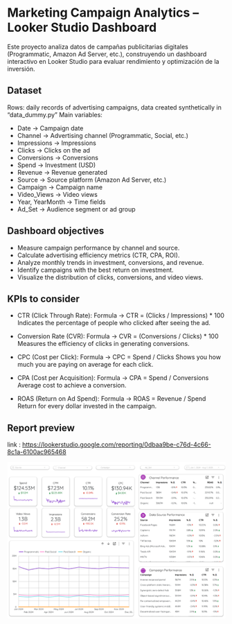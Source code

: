 
# Marketing Campaign Analytics – Looker Studio Dashboard

Este proyecto analiza datos de campañas publicitarias digitales (Programmatic, Amazon Ad Server, etc.), construyendo un dashboard interactivo en Looker Studio para evaluar rendimiento y optimización de la inversión.

## Dataset

Rows: daily records of advertising campaigns, data created synthetically in “data_dummy.py”
Main variables:
- Date → Campaign date
- Channel → Advertising channel (Programmatic, Social, etc.)
- Impressions → Impressions
- Clicks → Clicks on the ad
- Conversions → Conversions
- Spend → Investment (USD)
- Revenue → Revenue generated
- Source → Source platform (Amazon Ad Server, etc.)
- Campaign → Campaign name
- Video_Views → Video views
- Year, YearMonth → Time fields
- Ad_Set → Audience segment or ad group

## Dashboard objectives

- Measure campaign performance by channel and source.
- Calculate advertising efficiency metrics (CTR, CPA, ROI).
- Analyze monthly trends in investment, conversions, and revenue.
- Identify campaigns with the best return on investment.
- Visualize the distribution of clicks, conversions, and video views.

## KPIs to consider

- CTR (Click Through Rate):
Formula → CTR = (Clicks / Impressions) * 100
Indicates the percentage of people who clicked after seeing the ad.

- Conversion Rate (CVR):
Formula → CVR = (Conversions / Clicks) * 100
Measures the efficiency of clicks in generating conversions.

- CPC (Cost per Click):
Formula → CPC = Spend / Clicks
Shows you how much you are paying on average for each click.

- CPA (Cost per Acquisition):
Formula → CPA = Spend / Conversions
Average cost to achieve a conversion.

- ROAS (Return on Ad Spend):
Formula → ROAS = Revenue / Spend
Return for every dollar invested in the campaign.

## Report preview
link : https://lookerstudio.google.com/reporting/0dbaa9be-c76d-4c66-8c1a-6100ac965468

![alt text](image.png)

